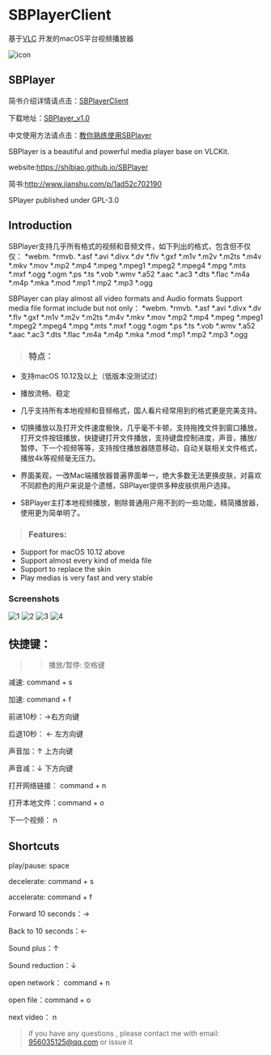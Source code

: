 # SBPlayerClient
基于[VLC](http://www.videolan.org/) 开发的macOS平台视频播放器

![icon](https://github.com/shibiao/SBPlayerClient/blob/master/images/icon32%402x.png)

## SBPlayer
简书介绍详情请点击：[SBPlayerClient](http://www.jianshu.com/p/1ad52c702190)

下载地址：[SBPlayer_v1.0](https://pan.baidu.com/s/1migCD8O)

中文使用方法请点击：[教你熟练使用SBPlayer](http://www.jianshu.com/p/bd9716cafd38)

SBPlayer is a beautiful and powerful media player base on VLCKit.
 
website:https://shibiao.github.io/SBPlayer
 
简书:http://www.jianshu.com/p/1ad52c702190

SPlayer published under GPL-3.0

## Introduction

SBPlayer支持几乎所有格式的视频和音频文件，如下列出的格式，包含但不仅仅：
*webm. *rmvb. *.asf *.avi *.divx *.dv *.flv *.gxf *.m1v *.m2v *.m2ts *.m4v *.mkv *.mov *.mp2 *.mp4 *.mpeg *.mpeg1 *.mpeg2 *.mpeg4 *.mpg *.mts *.mxf *.ogg *.ogm *.ps *.ts *.vob *.wmv *.a52 *.aac *.ac3 *.dts *.flac *.m4a *.m4p *.mka *.mod *.mp1 *.mp2 *.mp3 *.ogg

SBPlayer can play almost all video formats and Audio formats
Support media file format include but not only： *webm. *rmvb. *.asf *.avi *.divx *.dv *.flv *.gxf *.m1v *.m2v *.m2ts *.m4v *.mkv *.mov *.mp2 *.mp4 *.mpeg *.mpeg1 *.mpeg2 *.mpeg4 *.mpg *.mts *.mxf *.ogg *.ogm *.ps *.ts *.vob *.wmv *.a52 *.aac *.ac3 *.dts *.flac *.m4a *.m4p *.mka *.mod *.mp1 *.mp2 *.mp3 *.ogg

> ### 特点：
* 支持macOS 10.12及以上（低版本没测试过）

* 播放流畅、稳定

* 几乎支持所有本地视频和音频格式，国人看片经常用到的格式更是完美支持。

* 切换播放以及打开文件速度极快，几乎毫不卡顿，支持拖拽文件到窗口播放，打开文件按钮播放，快捷键打开文件播放，支持键盘控制进度，声音，播放/暂停，下一个视频等等，支持按住播放器随意移动，自动关联相关文件格式，播放4k等视频毫无压力。

* 界面美观，一改Mac端播放器普遍界面单一，绝大多数无法更换皮肤，对喜欢不同颜色的用户来说是个遗憾，SBPlayer提供多种皮肤供用户选择。

* SBPlayer主打本地视频播放，剔除普通用户用不到的一些功能，精简播放器，使用更为简单明了。

> ### Features:
* Support for macOS 10.12 above
* Support almost every kind of meida file 
* Support to replace the skin
* Play medias is very fast and very stable

### Screenshots
![1](https://github.com/shibiao/SBPlayerClient/blob/master/images/0x0ss.jpg)
![2](https://github.com/shibiao/SBPlayerClient/blob/master/images/0x0ss%20(3).jpg)
![3](https://github.com/shibiao/SBPlayerClient/blob/master/images/0x0ss%20(2).jpg)
![4](https://github.com/shibiao/SBPlayerClient/blob/master/images/0x0ss1.jpg)

## 快捷键：

 >> 播放/暂停: 空格键
 
减速: command + s 

加速: command + f  

前进10秒：→右方向键

后退10秒： ← 左方向键

声音加：↑ 上方向键

声音减：↓ 下方向键

打开网络链接： command + n 

打开本地文件：command + o

下一个视频： n

## Shortcuts

play/pause: space

decelerate: command + s

accelerate: command + f

Forward 10 seconds：→

Back to 10 seconds：← 

Sound plus：↑ 

Sound reduction：↓ 

open network： command + n

open file：command + o

next video： n

> if you have any questions , please contact me 
with email: 956035125@qq.com or issue it
